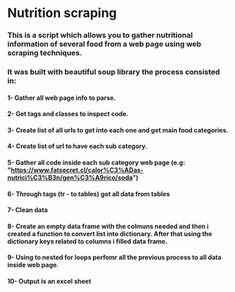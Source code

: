 # Nutrition scraping
### This is a script which allows you to gather nutritional information of several food from a web page using web scraping techniques. 
### It was built with beautiful soup library the process consisted in:
#### 1- Gather all web page info to parse.
#### 2- Get tags and classes to inspect code.
#### 3- Create list of all urls to get into each one and get main food categories.
#### 4- Create list of url to have each sub category.
#### 5- Gather all code inside each sub category web page (e.g: "https://www.fatsecret.cl/calor%C3%ADas-nutrici%C3%B3n/gen%C3%A9rico/soda")
#### 6- Through tags (tr - to tables) got all data from tables
#### 7- Clean data
#### 8- Create an empty data frame with the colmuns needed and then i created a function to convert list into dictionary. After that  using the dictionary keys related to columns i filled data frame.
#### 9- Using to nested for loops perfomr all the previous process to all data inside web page.
#### 10- Output is an excel sheet
